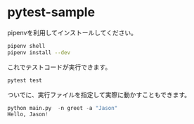 # pytest-sample

pipenvを利用してインストールしてください。

```bash
pipenv shell
pipenv install --dev
```

これでテストコードが実行できます。

```bash
pytest test
```

ついでに、実行ファイルを指定して実際に動かすこともできます。

```python
python main.py  -n greet -a "Jason"
Hello, Jason!
```